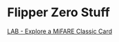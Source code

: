 # Flipper Zero Stuff

[LAB - Explore a MiFARE Classic Card](https://github.com/lukejenkins/flipper/blob/main/MFClassic/LAB%20-%20Reading%20a%20MIFARE%20Classic%20card%20that%20is%20protected.md)

